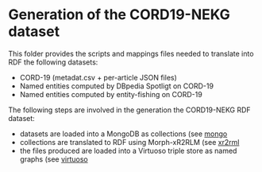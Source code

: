 # Generation of the CORD19-NEKG dataset

This folder provides the scripts and mappings files needed to translate into RDF the following datasets:
- CORD-19 (metadat.csv + per-article JSON files)
- Named entities computed by DBpedia Spotligt on CORD-19
- Named entities computed by entity-fishing on CORD-19

The following steps are involved in the generation the CORD19-NEKG RDF dataset:
- datasets are loaded into a MongoDB as collections (see [mongo](mongo)
- collections are translated to RDF using Morph-xR2RLM (see [xr2rml](xr2rml)
- the files produced are loaded into a Virtuoso triple store as named graphs (see [virtuoso](virtuoso)

